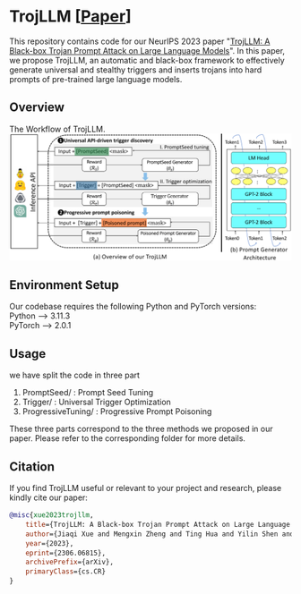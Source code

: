# TrojLLM [[Paper](https://arxiv.org/pdf/2306.06815.pdf)]

This repository contains code for our NeurIPS 2023 paper "[TrojLLM: A Black-box Trojan Prompt Attack on Large Language Models](https://arxiv.org/pdf/2306.06815.pdf)". 
In this paper, we propose TrojLLM, an automatic and black-box framework to effectively generate universal and stealthy
triggers and inserts trojans into hard prompts of pre-trained large language models.

## Overview
The Workflow of TrojLLM.
![detector](https://github.com/UCF-ML-Research/TrojLLM/blob/main/figures/overview.png)



## Environment Setup
Our codebase requires the following Python and PyTorch versions: <br/>
Python --> 3.11.3   <br/>
PyTorch --> 2.0.1   <br/>

## Usage
we have split the code in three part

1. PromptSeed/ : Prompt Seed Tuning
2. Trigger/ : Universal Trigger Optimization
3. ProgressiveTuning/ : Progressive Prompt Poisoning

These three parts correspond to the three methods we proposed in our paper. Please refer to the corresponding folder for more details.

## Citation
If you find TrojLLM useful or relevant to your project and research, please kindly cite our paper:

```bibtex
@misc{xue2023trojllm,
    title={TrojLLM: A Black-box Trojan Prompt Attack on Large Language Models}, 
    author={Jiaqi Xue and Mengxin Zheng and Ting Hua and Yilin Shen and Yepeng Liu and Ladislau Boloni and Qian Lou},
    year={2023},
    eprint={2306.06815},
    archivePrefix={arXiv},
    primaryClass={cs.CR}
}
```
